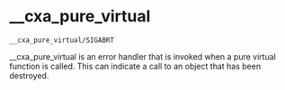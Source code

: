 # __cxa_pure_virtual

`__cxa_pure_virtual/SIGABRT`

__cxa_pure_virtual is an error handler that is invoked when a pure virtual function is called.
This can indicate a call to an object that has been destroyed.